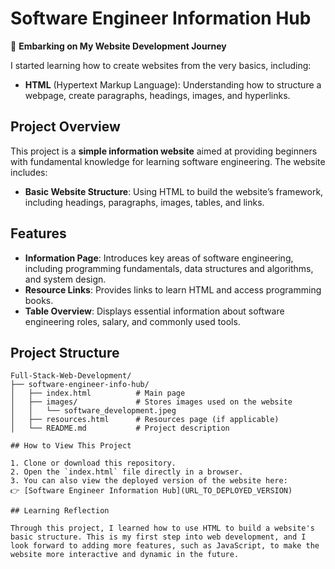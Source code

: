 # Software Engineer Information Hub

🚀 **Embarking on My Website Development Journey**

I started learning how to create websites from the very basics, including:

- **HTML** (Hypertext Markup Language): Understanding how to structure a webpage, create paragraphs, headings, images, and hyperlinks.

## Project Overview

This project is a **simple information website** aimed at providing beginners with fundamental knowledge for learning software engineering. The website includes:

- **Basic Website Structure**: Using HTML to build the website’s framework, including headings, paragraphs, images, tables, and links.

## Features

- **Information Page**: Introduces key areas of software engineering, including programming fundamentals, data structures and algorithms, and system design.
- **Resource Links**: Provides links to learn HTML and access programming books.
- **Table Overview**: Displays essential information about software engineering roles, salary, and commonly used tools.

## Project Structure

```plaintext
Full-Stack-Web-Development/
├── software-engineer-info-hub/
│   ├── index.html          # Main page
│   ├── images/             # Stores images used on the website
│   │   └── software_development.jpeg
│   ├── resources.html      # Resources page (if applicable)
│   └── README.md           # Project description

## How to View This Project

1. Clone or download this repository.
2. Open the `index.html` file directly in a browser.
3. You can also view the deployed version of the website here:  
👉 [Software Engineer Information Hub](URL_TO_DEPLOYED_VERSION)

## Learning Reflection

Through this project, I learned how to use HTML to build a website's basic structure. This is my first step into web development, and I look forward to adding more features, such as JavaScript, to make the website more interactive and dynamic in the future.

